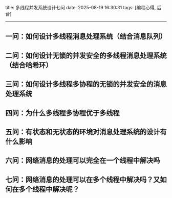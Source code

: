 title: 多线程并发系统设计七问
date: 2025-08-19 16:30:31
tags: [编程心得, 后台]

-------

## 一问：如何设计多线程消息处理系统（结合消息队列）

## 二问：如何设计无锁的并发安全的多线程消息处理系统（结合哈希环）

## 三问：如何设计多线程多协程的无锁的并发安全的消息处理系统

## 四问：为什么多线程多协程优于多线程

## 五问：有状态和无状态的环境对消息处理系统的设计有什么影响

## 六问：网络消息的处理可以完全在一个线程中解决吗

## 七问：网络消息的处理可以在多个线程中解决吗？又如何在多个线程中解决呢？